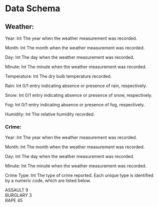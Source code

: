 # Data Schema

## Weather:

Year: Int
The year when the weather measurement was recorded.

Month: Int
The month when the weather measurement was recorded.

Day: Int
The day when the weather measurement was recorded.

Minute: Int
The minute when the weather measurement was recorded.

Temperature: Int
The dry bulb temperature recorded.

Rain: Int 
0/1 entry indicating absence or presence of rain, respectively.

Snow: Int
0/1 entry indicating absence or presence of snow, respectively.

Fog: Int
0/1 entry indicating absence or presence of fog, respectively.

Humidity: Int
The relative humidity recorded.

### Crime:

Year: Int
The year when the weather measurement was recorded.

Month: Int
The month when the weather measurement was recorded.

Day: Int
The day when the weather measurement was recorded.

Minute: Int
The minute when the weather measurement was recorded.

Crime Type: Int 
The type of crime reported. Each unique type is identified by a numeric code, which are listed below.

ASSAULT	9  
BURGLARY	3  
RAPE	45  
